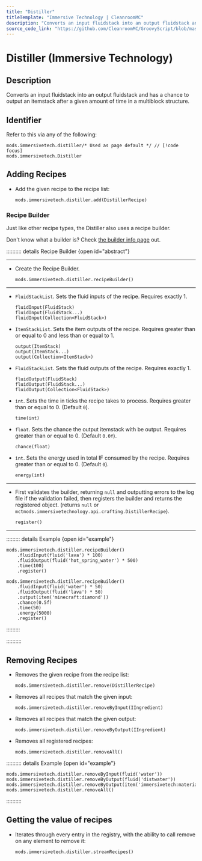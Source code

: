 ```yaml
---
title: "Distiller"
titleTemplate: "Immersive Technology | CleanroomMC"
description: "Converts an input fluidstack into an output fluidstack and has a chance to output an itemstack after a given amount of time in a multiblock structure."
source_code_link: "https://github.com/CleanroomMC/GroovyScript/blob/master/src/main/java/com/cleanroommc/groovyscript/compat/mods/immersivetechnology/Distiller.java"
---
```


# Distiller (Immersive Technology)

## Description

Converts an input fluidstack into an output fluidstack and has a chance to output an itemstack after a given amount of time in a multiblock structure.

## Identifier

Refer to this via any of the following:

```groovy:no-line-numbers {1}
mods.immersivetech.distiller/* Used as page default */ // [!code focus]
mods.immersivetech.Distiller
```


## Adding Recipes

- Add the given recipe to the recipe list:

    ```groovy:no-line-numbers
    mods.immersivetech.distiller.add(DistillerRecipe)
    ```


### Recipe Builder

Just like other recipe types, the Distiller also uses a recipe builder.

Don't know what a builder is? Check [the builder info page](../../getting_started/builder.md) out.

:::::::::: details Recipe Builder {open id="abstract"}

---

- Create the Recipe Builder.

    ```groovy:no-line-numbers
    mods.immersivetech.distiller.recipeBuilder()
    ```

---

- `FluidStackList`. Sets the fluid inputs of the recipe. Requires exactly 1.

    ```groovy:no-line-numbers
    fluidInput(FluidStack)
    fluidInput(FluidStack...)
    fluidInput(Collection<FluidStack>)
    ```

- `ItemStackList`. Sets the item outputs of the recipe. Requires greater than or equal to 0 and less than or equal to 1.

    ```groovy:no-line-numbers
    output(ItemStack)
    output(ItemStack...)
    output(Collection<ItemStack>)
    ```

- `FluidStackList`. Sets the fluid outputs of the recipe. Requires exactly 1.

    ```groovy:no-line-numbers
    fluidOutput(FluidStack)
    fluidOutput(FluidStack...)
    fluidOutput(Collection<FluidStack>)
    ```

- `int`. Sets the time in ticks the recipe takes to process. Requires greater than or equal to 0. (Default `0`).

    ```groovy:no-line-numbers
    time(int)
    ```

- `float`. Sets the chance the output itemstack with be output. Requires greater than or equal to 0. (Default `0.0f`).

    ```groovy:no-line-numbers
    chance(float)
    ```

- `int`. Sets the energy used in total IF consumed by the recipe. Requires greater than or equal to 0. (Default `0`).

    ```groovy:no-line-numbers
    energy(int)
    ```

---

- First validates the builder, returning `null` and outputting errors to the log file if the validation failed, then registers the builder and returns the registered object. (returns `null` or `mctmods.immersivetechnology.api.crafting.DistillerRecipe`).

    ```groovy:no-line-numbers
    register()
    ```

---

::::::::: details Example {open id="example"}
```groovy:no-line-numbers
mods.immersivetech.distiller.recipeBuilder()
    .fluidInput(fluid('lava') * 100)
    .fluidOutput(fluid('hot_spring_water') * 500)
    .time(100)
    .register()

mods.immersivetech.distiller.recipeBuilder()
    .fluidInput(fluid('water') * 50)
    .fluidOutput(fluid('lava') * 50)
    .output(item('minecraft:diamond'))
    .chance(0.5f)
    .time(50)
    .energy(5000)
    .register()
```

:::::::::

::::::::::

## Removing Recipes

- Removes the given recipe from the recipe list:

    ```groovy:no-line-numbers
    mods.immersivetech.distiller.remove(DistillerRecipe)
    ```

- Removes all recipes that match the given input:

    ```groovy:no-line-numbers
    mods.immersivetech.distiller.removeByInput(IIngredient)
    ```

- Removes all recipes that match the given output:

    ```groovy:no-line-numbers
    mods.immersivetech.distiller.removeByOutput(IIngredient)
    ```

- Removes all registered recipes:

    ```groovy:no-line-numbers
    mods.immersivetech.distiller.removeAll()
    ```

:::::::::: details Example {open id="example"}
```groovy:no-line-numbers
mods.immersivetech.distiller.removeByInput(fluid('water'))
mods.immersivetech.distiller.removeByOutput(fluid('distwater'))
mods.immersivetech.distiller.removeByOutput(item('immersivetech:material'))
mods.immersivetech.distiller.removeAll()
```

::::::::::

## Getting the value of recipes

- Iterates through every entry in the registry, with the ability to call remove on any element to remove it:

    ```groovy:no-line-numbers
    mods.immersivetech.distiller.streamRecipes()
    ```
